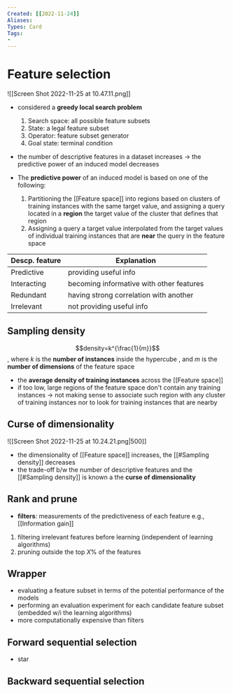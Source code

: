 ```yaml
---
Created: [[2022-11-24]]
Aliases: 
Types: Card
Tags: 
- 
---
```

# Feature selection
![[Screen Shot 2022-11-25 at 10.47.11.png]]
- considered a **greedy local search problem**
  1. Search space: all possible feature subsets
  2. State: a legal feature subset
  3. Operator: feature subset generator
  4. Goal state: terminal condition

- the number of descriptive features in a dataset increases → the predictive power of an induced model decreases
- The **predictive power** of an induced model is based on one of the following: 
  1. Partitioning the [[Feature space]] into regions based on clusters of training instances with the same target value, and assigning a query located in a **region** the target value of the cluster that defines that region
  2. Assigning a query a target value interpolated from the target values of individual training instances that are **near** the query in the feature space

| Descp. feature | Explanation                              |
| -------------- | ---------------------------------------- |
| Predictive     | providing useful info                    |
| Interacting    | becoming informative with other features |
| Redundant      | having strong correlation with another   |
| Irrelevant     | not providing useful info                |

## Sampling density
$$density=k^{\frac{1}{m}}$$
, where $k$ is the **number of instances** inside the hypercube
, and $m$ is the **number of dimensions** of the feature space

- the **average density of training instances** across the [[Feature space]]
- if too low, large regions of the feature space don't contain any training instances
   → not making sense to associate such region with any cluster of training instances nor to look for training instances that are nearby

## Curse of dimensionality
![[Screen Shot 2022-11-25 at 10.24.21.png|500]]
- the dimensionality of [[Feature space]] increases, the [[#Sampling density]] decreases
- the trade-off b/w the number of descriptive features and the [[#Sampling density]] is known a the **curse of dimensionality**

## Rank and prune
- **filters**: measurements of the predictiveness of each feature
  e.g., [[Information gain]]
1. filtering irrelevant features before learning
   (independent of learning algorithms)
2. pruning outside the top $X\%$ of the features

## Wrapper
- evaluating a feature subset in terms of the potential performance of the models
- performing an evaluation experiment for each candidate feature subset (embedded w/i the learning algorithms)
- more computationally expensive than filters

## Forward sequential selection
- star

## Backward sequential selection
